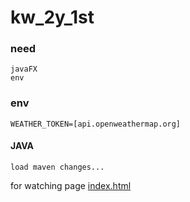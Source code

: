# kw_2y_1st
### need
```text
javaFX
env
```
### env
```text
WEATHER_TOKEN=[api.openweathermap.org]
```

#### JAVA
```shell
load maven changes... 
```
for watching page
[index.html](src/main/pages/weather/src/index.html)
